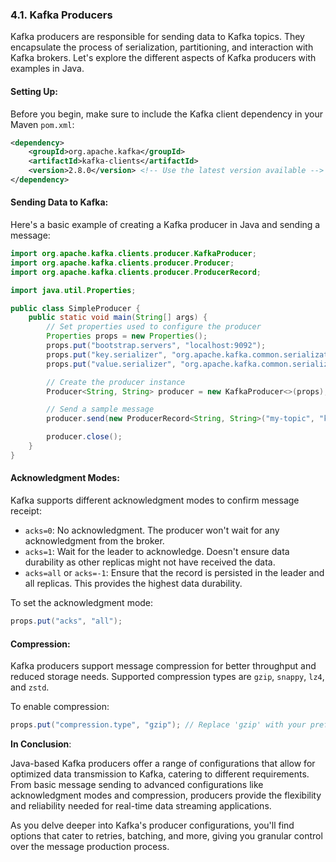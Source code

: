### 4.1. Kafka Producers

Kafka producers are responsible for sending data to Kafka topics. They encapsulate the process of serialization, partitioning, and interaction with Kafka brokers. Let's explore the different aspects of Kafka producers with examples in Java.

#### **Setting Up**:
Before you begin, make sure to include the Kafka client dependency in your Maven `pom.xml`:

```xml
<dependency>
    <groupId>org.apache.kafka</groupId>
    <artifactId>kafka-clients</artifactId>
    <version>2.8.0</version> <!-- Use the latest version available -->
</dependency>
```

#### **Sending Data to Kafka**:

Here's a basic example of creating a Kafka producer in Java and sending a message:

```java
import org.apache.kafka.clients.producer.KafkaProducer;
import org.apache.kafka.clients.producer.Producer;
import org.apache.kafka.clients.producer.ProducerRecord;

import java.util.Properties;

public class SimpleProducer {
    public static void main(String[] args) {
        // Set properties used to configure the producer
        Properties props = new Properties();
        props.put("bootstrap.servers", "localhost:9092");
        props.put("key.serializer", "org.apache.kafka.common.serialization.StringSerializer");
        props.put("value.serializer", "org.apache.kafka.common.serialization.StringSerializer");

        // Create the producer instance
        Producer<String, String> producer = new KafkaProducer<>(props);

        // Send a sample message
        producer.send(new ProducerRecord<String, String>("my-topic", "key", "value"));

        producer.close();
    }
}
```

#### **Acknowledgment Modes**:

Kafka supports different acknowledgment modes to confirm message receipt:

- `acks=0`: No acknowledgment. The producer won't wait for any acknowledgment from the broker.
- `acks=1`: Wait for the leader to acknowledge. Doesn't ensure data durability as other replicas might not have received the data.
- `acks=all` or `acks=-1`: Ensure that the record is persisted in the leader and all replicas. This provides the highest data durability.

To set the acknowledgment mode:

```java
props.put("acks", "all");
```

#### **Compression**:

Kafka producers support message compression for better throughput and reduced storage needs. Supported compression types are `gzip`, `snappy`, `lz4`, and `zstd`.

To enable compression:

```java
props.put("compression.type", "gzip"); // Replace 'gzip' with your preferred compression type.
```

**In Conclusion**:

Java-based Kafka producers offer a range of configurations that allow for optimized data transmission to Kafka, catering to different requirements. From basic message sending to advanced configurations like acknowledgment modes and compression, producers provide the flexibility and reliability needed for real-time data streaming applications. 

As you delve deeper into Kafka's producer configurations, you'll find options that cater to retries, batching, and more, giving you granular control over the message production process.